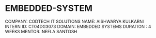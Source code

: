 # EMBEDDED-SYSTEM
COMPANY: CODTECH IT SOLUTIONS
NAME: AISHWARYA KULKARNI
INTERN ID: CT04DG3073
DOMAIN: EMBEDDED SYSTEMS
DURATION : 4 WEEKS
MENTOR: NEELA SANTOSH
